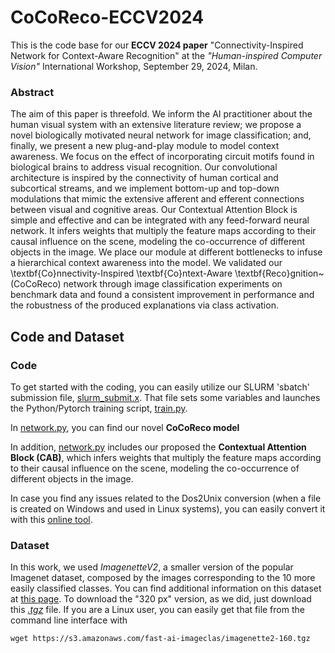 # CoCoReco-ECCV2024
This is the code base for our **ECCV 2024 paper** "Connectivity-Inspired Network for Context-Aware Recognition" at the *"Human-inspired Computer Vision"* International Workshop, September 29, 2024, Milan.

### Abstract
The aim of this paper is threefold. We inform the AI practitioner about the human visual system with an extensive literature review; we propose a novel biologically motivated neural network for image classification; and, finally, we present a new plug-and-play module to model context awareness. We focus on the effect of incorporating circuit motifs found in biological brains to address visual recognition. Our convolutional architecture is inspired by the connectivity of human cortical and subcortical streams, and we implement bottom-up and top-down modulations that mimic the extensive afferent and efferent connections between visual and cognitive areas. Our Contextual Attention Block is simple and effective and can be integrated with any feed-forward neural network. It infers weights that multiply the feature maps according to their causal influence on the scene, modeling the co-occurrence of different objects in the image. We place our module at different bottlenecks to infuse a hierarchical context awareness into the model. We validated our \textbf{Co}nnectivity-Inspired \textbf{Co}ntext-Aware \textbf{Reco}gnition~(CoCoReco) network through image classification experiments on benchmark data and found a consistent improvement in performance and the robustness of the produced explanations via class activation.

## Code and Dataset
### Code
To get started with the coding, you can easily utilize our SLURM 'sbatch' submission file, [slurm_submit.x](https://github.com/gianlucarloni/CoCoReco-ECCV2024/blob/main/slurm_submit.x). That file sets some variables and launches the Python/Pytorch training script, [train.py](https://github.com/gianlucarloni/CoCoReco-ECCV2024/blob/main/train.py).

In [network.py](https://github.com/gianlucarloni/CoCoReco-ECCV2024/blob/main/model/network.py), you can find our novel **CoCoReco model** 

In addition, [network.py](https://github.com/gianlucarloni/CoCoReco-ECCV2024/blob/main/model/network.py) includes our proposed the **Contextual Attention Block (CAB)**, which infers weights that multiply the feature maps according to their causal influence on the scene, modeling the co-occurrence of different objects in the image.

In case you find any issues related to the Dos2Unix conversion (when a file is created on Windows and used in Linux systems), you can easily convert it with this [online tool](https://toolslick.com/conversion/text/dos-to-unix).

### Dataset
In this work, we used *ImagenetteV2*, a smaller version of the popular Imagenet dataset, composed by the images corresponding to the 10 more easily classified classes.
You can find additional information on this dataset at [this page](https://github.com/fastai/imagenette?tab=readme-ov-file#imagenette-1). To download the "320 px" version, as we did, just download this [*.tgz*](https://s3.amazonaws.com/fast-ai-imageclas/imagenette2-320.tgz) file. If you are a Linux user, you can easily get that file from the command line interface with

```
wget https://s3.amazonaws.com/fast-ai-imageclas/imagenette2-160.tgz
```

